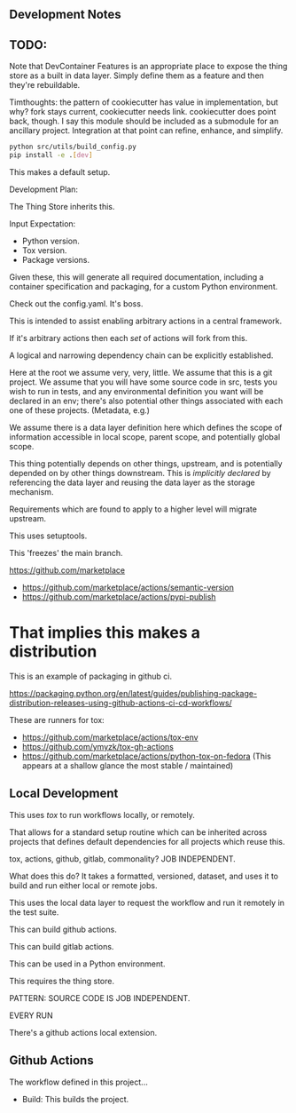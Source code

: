 
## Development Notes

## TODO:
Note that DevContainer Features is an appropriate place to expose the thing store as a built in data layer.
Simply define them as a feature and then they're rebuildable.

Timthoughts: the pattern of cookiecutter has value in implementation, but why? fork stays current, cookiecutter needs link. cookiecutter does point back, though. I say this module should be included as a submodule for an ancillary project. Integration at that point can refine, enhance, and simplify.

```sh
python src/utils/build_config.py
pip install -e .[dev]
```

This makes a default setup.

Development Plan:

The Thing Store inherits this.

Input Expectation:

* Python version.
* Tox version.
* Package versions.

Given these, this will generate all required documentation, including a container specification and packaging, for a custom Python environment.

Check out the config.yaml. It's boss.

This is intended to assist enabling arbitrary actions in a central framework.

If it's arbitrary actions then each *set* of actions will fork from this.

A logical and narrowing dependency chain can be explicitly established.

Here at the root we assume very, very, little. We assume that this is a git project. We assume that you will have some source code in src, tests you wish to run in tests, and any environmental definition you want will be declared in an env; there's also potential other things associated with each one of these projects. (Metadata, e.g.)

We assume there is a data layer definition here which defines the scope of information accessible in local scope, parent scope, and potentially global scope.

This thing potentially depends on other things, upstream, and is potentially depended on by other things downstream. This is *implicitly declared* by referencing the data layer and reusing the data layer as the storage mechanism.

Requirements which are found to apply to a higher level will migrate upstream.

This uses setuptools.

This 'freezes' the main branch.

https://github.com/marketplace

* https://github.com/marketplace/actions/semantic-version
* https://github.com/marketplace/actions/pypi-publish
# That implies this makes a distribution

This is an example of packaging in github ci.

https://packaging.python.org/en/latest/guides/publishing-package-distribution-releases-using-github-actions-ci-cd-workflows/


These are runners for tox:
* https://github.com/marketplace/actions/tox-env
* https://github.com/ymyzk/tox-gh-actions
* https://github.com/marketplace/actions/python-tox-on-fedora (This appears at a shallow glance the most stable / maintained)



## Local Development

This uses *tox* to run workflows locally, or remotely.

That allows for a standard setup routine which can be inherited across projects that defines default dependencies for all projects which reuse this.

tox, actions, github, gitlab, commonality? JOB INDEPENDENT.

What does this do? It takes a formatted, versioned, dataset, and uses it to build and run either local or remote jobs.

This uses the local data layer to request the workflow and run it remotely in the test suite.

This can build github actions.

This can build gitlab actions.

This can be used in a Python environment.

This requires the thing store.


PATTERN: SOURCE CODE IS JOB INDEPENDENT.

EVERY RUN

There's a github actions local extension.

## Github Actions

The workflow defined in this project...

* Build: This builds the project.